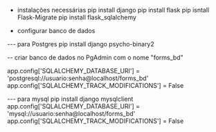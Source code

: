 - instalações necessárias
pip install django
pip install flask
pip isntall Flask-Migrate
pip install flask_sqlalchemy


- configurar banco de dados

--- para Postgres
pip install django psycho-binary2

-- criar banco de dados no PgAdmin com o nome "forms_bd"

app.config['SQLALCHEMY_DATABASE_URI'] = 'postgresql://usuario:senha@localhost/forms_bd'
app.config['SQLALCHEMY_TRACK_MODIFICATIONS'] = False


--- para mysql
pip install django mysqlclient
app.config['SQLALCHEMY_DATABASE_URI'] = 'mysql://usuario:senha@localhost/forms_bd'
app.config['SQLALCHEMY_TRACK_MODIFICATIONS'] = False


